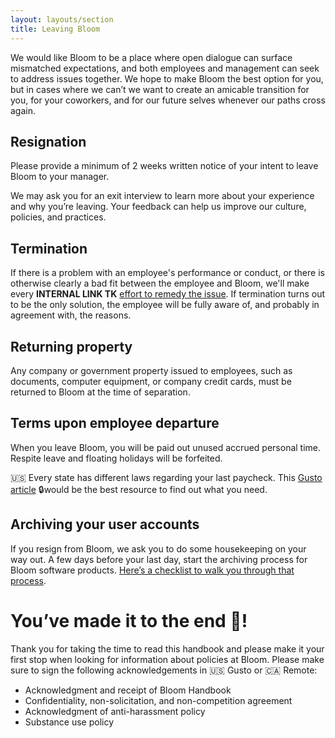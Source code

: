 ```yaml
---
layout: layouts/section
title: Leaving Bloom
---
```


We would like Bloom to be a place where open dialogue can surface mismatched expectations, and both employees and management can seek to address issues together. We hope to make Bloom the best option for you, but in cases where we can’t we want to create an amicable transition for you, for your coworkers, and for our future selves whenever our paths cross again.

## Resignation

Please provide a minimum of 2 weeks written notice of your intent to leave Bloom to your manager. 

We may ask you for an exit interview to learn more about your experience and why you’re leaving. Your feedback can help us improve our culture, policies, and practices.


## Termination

If there is a problem with an employee's performance or conduct, or there is otherwise clearly a bad fit between the employee and Bloom, we'll make every **INTERNAL LINK TK** [effort to remedy the issue](#heading=h.e8szuqjf7vhv). If termination turns out to be the only solution, the employee will be fully aware of, and probably in agreement with, the reasons.

## Returning property

Any company or government property issued to employees, such as documents, computer equipment, or company credit cards, must be returned to Bloom at the time of separation.

## Terms upon employee departure

When you leave Bloom, you will be paid out unused accrued personal time. Respite leave and floating holidays will be forfeited.

🇺🇸 Every state has different laws regarding your last paycheck. This [Gusto article](https://support.gusto.com/article/110807134100000/Dismiss-and-rehire-employees) 🔒would be the best resource to find out what you need.


## Archiving your user accounts

If you resign from Bloom, we ask you to do some housekeeping on your way out. A few days before your last day, start the archiving process for Bloom software products. [Here’s a checklist to walk you through that process](https://docs.google.com/document/d/1-98LWKCu-lPevNYzjcdm7lw4-2tV6uBeIoronsTj9ro/edit?usp=sharing).


# You’ve made it to the end 🎉!

Thank you for taking the time to read this handbook and please make it your first stop when looking for information about policies at Bloom. Please make sure to sign the following acknowledgements in 🇺🇸 Gusto or 🇨🇦 Remote:


* Acknowledgment and receipt of Bloom Handbook 
* Confidentiality, non-solicitation, and non-competition agreement 
* Acknowledgment of anti-harassment policy 
* Substance use policy
